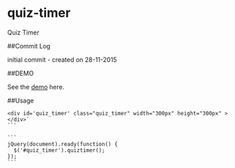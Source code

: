 # quiz-timer
Quiz Timer

##Commit Log

initial commit - created on 28-11-2015

##DEMO 

See the [demo](http://jsfiddle.net/Bl_praveen2004/r04bpe0q/) here.

##Usage

````
<div id='quiz_timer' class="quiz_timer" width="300px" height="300px" >
</div>`
```

```
jQuery(document).ready(function() { 
  $('#quiz_timer').quiztimer();
});
```
